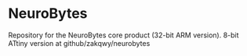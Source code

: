 # NeuroBytes
Repository for the NeuroBytes core product (32-bit ARM version). 8-bit ATtiny version at github/zakqwy/neurobytes
